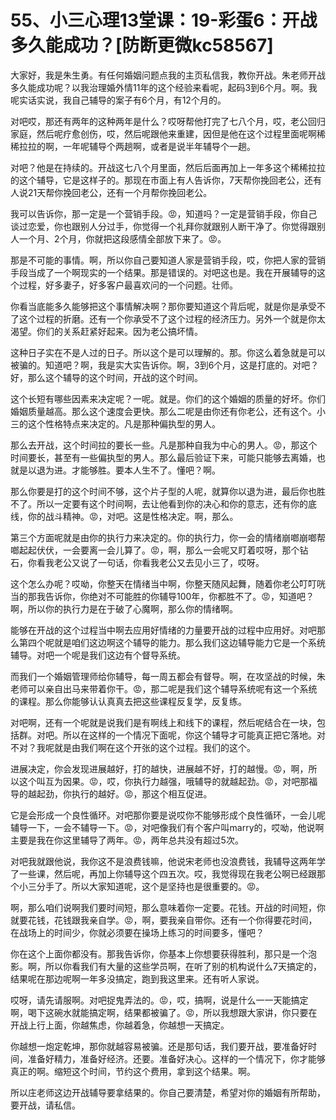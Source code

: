 # 55、小三心理13堂课：19-彩蛋6：开战多久能成功？[防断更微kc58567]

大家好，我是朱生勇。有任何婚姻问题点我的主页私信我，教你开战。朱老师开战多久能成功呢？以我治理婚外情11年的这个经验来看呢，起码3到6个月。啊。我呢实话实说，我自己辅导的案子有6个月，有12个月的。

对吧哎，那还有两年的这种两年是什么？哎呀帮他打完了七八个月，哎，老公回归家庭，然后呢疗愈创伤，哎，然后呢跟他来重建，因但是他在这个过程里面呢啊稀稀拉拉的啊，一年呢辅导个两趟啊，或者是说半年辅导个一趟。

对吧？他是在持续的。开战这七八个月里面，然后后面再加上一年多这个稀稀拉拉的这个辅导，它是这样子的。那现在市面上有人告诉你，7天帮你挽回老公，还有人说21天帮你挽回老公，还有一个月帮你挽回老公。

我可以告诉你，那一定是一个营销手段。😡，知道吗？一定是营销手段，你自己谈过恋爱，你也跟别人分过手，你觉得一个礼拜你就跟别人断干净了。你觉得跟别人一个月、2个月，你就把这段感情全部放下来了。😡。

那是不可能的事情。啊，所以你自己要知道人家是营销手段，哎，你把人家的营销手段当成了一个啊现实的一个结果。那是错误的。对吧这也是。我在开展辅导的这个过程，好多妻子，好多客户最喜欢问的一个问题。壮师。

你看当底能多久能够把这个事情解决啊？那你要知道这个背后呢，就是你是承受不了这个过程的折磨。还有一个你承受不了这个过程的经济压力。另外一个就是你太渴望。你们的关系赶紧好起来。因为老公搞坏情。

这种日子实在不是人过的日子。所以这个是可以理解的。那。你这么着急就是可以被骗的。知道吧？啊，我是实大实告诉你。啊，3到6个月，这是打底的。对吧？好，那么这个辅导的这个时间，开战的这个时间。

这个长短有哪些因素来决定呢？一呢。就是。你们的这个婚姻的质量的好坏。你们婚姻质量越高。那么这个速度会更快。那么二呢是由你还有你老公，还有这个。小三的这个性格特点来决定的。凡是那种偏执型的男人。

那么去开战，这个时间拉的要长一些。凡是那种自我为中心的男人。😡，那这个时间要长，甚至有一些偏执型的男人。那么最后验证下来，可能只能够去离婚，也就是以退为进。才能够胜。要本人生不了。懂吧？啊。

那么你要是打的这个时间不够，这个片子型的人呢，就算你以退为进，最后你也胜不了。所以一定要有这个时间啊，去让他看到你的决心和你的意志，还有你的底线，你的战斗精神。😡，对吧。这是性格决定。啊，那么。

第三个方面呢就是由你的执行力来决定的。你的执行力，你一会的情绪崩啷崩啷帮啷起起伏伏，一会要离一会儿算了。😡，啊，那么一会呢又盯着哎呀，那个钻石，你看我老公又说了一句话，你看我老公又去见小三了，哎呀。

这个怎么办呢？哎呦，你整天在情绪当中啊，你整天随风起舞，随着你老公叮叮咣当的那我告诉你，你绝对不可能胜的你辅导100年，你都胜不了。😡，知道吧？啊，所以你的执行力是在于破了心魔啊，那么你的情绪啊。

能够在开战的这个过程当中啊去应用好情绪的力量要开战的过程中应用好。对吧那么第四个呢就是咱们这边啊这个辅导的能力。那么我们这边辅导能力它是一个系统辅导。对吧一个呢是我们这边有个督导系统。

而我们一个婚姻管理师给你辅导，每一周五都会有督导。啊，在攻坚战的时候，朱老师可以亲自出马来带着你干。😡，那二呢是我们这个辅导系统呢有这一个系统的课程。那么你能够认认真真去把这些课程反复学，反复练。

对吧啊，还有一个呢就是说我们是有啊线上和线下的课程，然后呢结合在一块，包括群。对吧。所以在这样的一个情况下面呢，你这个辅导才可能真正把它落地。对不对？我呢就是由我们啊在这个开张的这个过程。我们的这个。

进展决定，你会发现进展越好，打的越快，进展越不好，打的越慢。😡，啊，所以这个叫互为因果。😡，哎，你执行力越强，哦辅导的就越起劲。😡，对吧那福导的越起劲，你执行的越好。😡，那这个相互促进。

它是会形成一个良性循环。对吧那你要是说哎你不能够形成个良性循环，一会儿呢辅导一下，一会不辅导一下。😡，对吧像我们有个客户叫marry的，哎呦，他说啊主要是我在你这里辅导了两年。😡，两年总共没有超过5次。

对吧我就跟他说，我你这不是浪费钱嘛，他说宋老师也没浪费钱，我辅导这两年学了一些课，然后呢，再加上你辅导这个四五次。哎，我觉得现在我老公啊已经跟那个小三分手了。所以大家知道呢，这个是坚持也是很重要的。😡。

啊，那么咱们说啊我们要时间短，那么意味着你一定要。花钱。开战的时间短，你就要花钱，花钱跟我亲自学。😡，啊，要我亲自带你。还有一个你得要花时间，在战场上的时间少，你就必须要在操场上练习的时间要多，懂吧？

你在这个上面你都没有。那我告诉你，你基本上你想要获得胜利，那只是一个泡影。啊，所以你看我们有大量的这些学员啊，在听了别的机构说什么7天搞定的，结果呢在那边呢啊一年多没搞定，跑到我这里来。还有听人家说。

哎呀，请先请服啊。对吧捉鬼弄法的。😡，哎，搞啊，说是什么一一天能搞定啊，喝下这碗水就能搞定啊，结果都被骗了。😡，所以我想跟大家讲，你只要在开战上行上面，你越焦虑，你越着急，你越想一天搞定。

你越想一炮定乾坤，那你就越容易被骗。还是那句话，我们要开战，要准备好时间，准备好精力，准备好经济。还要。准备好决心。这样的一个情况下，你才能够真正的啊。缩短这个时间，节约这个费用，拿到这个结果。啊。

所以庄老师这边开战辅导要拿结果的。你自己要清楚，希望对你的婚姻有所帮助，要开战，请私信。